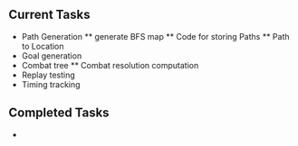 ## Current Tasks

* Path Generation
** generate BFS map
** Code for storing Paths
** Path to Location
* Goal generation
* Combat tree
** Combat resolution computation
* Replay testing
* Timing tracking

## Completed Tasks
* 
